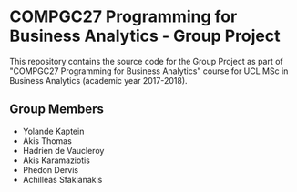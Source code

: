 ﻿# COMPGC27 Programming for Business Analytics - Group Project

This repository contains the source code for the Group Project as part of "COMPGC27 Programming for Business Analytics" course for UCL MSc in Business Analytics (academic year 2017-2018).

## Group Members
* Yolande Kaptein
* Akis Thomas
* Hadrien de Vaucleroy
* Akis Karamaziotis
* Phedon Dervis
* Achilleas Sfakianakis
